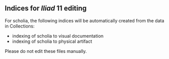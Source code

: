 ## Indices for *Iliad* 11 editing ##


For scholia, the following indices will be automatically created from the data in Collections:  

- indexing of scholia to visual documentation
- indexing of scholia to physical artifact

Please do not edit these files manually.